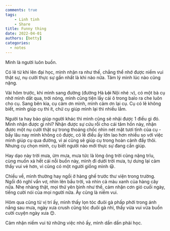 ```yaml
---
comments: true
tags:
    - Linh tinh
    - Share
title: Funny thing
date: 2022-04-01
authors: [betty]
categories:
  - notes
---
```


Mình là người luôn buồn.

Có lẽ từ khi lên đại học, mình nhận ra như thế, chẳng thể nhớ được niềm vui thật sự, nụ cười thực sự gần nhất là khi nào nữa. Tâm lý mình lúc nào cũng nặng.
<!-- more -->

Vài hôm trước, khi mình sang đường (đường Hà ~~Lội~~ Nội nhé :v), có một bà cụ nhờ mình dắt qua, trời nóng, mình cũng tiện lấy cái ô trong balo ra che luôn cho cụ. Sang bên kia, cụ cảm ơn mình, mình cảm ơn lại cụ. Cụ có lẽ không biết, mình giúp cụ thì ít, chứ cụ giúp mình lại thì nhiều lắm.

Người ta hay bảo giúp người khác thì mình cũng sẽ nhậi được 1 điều gì đó. Mình nhận được gì nhỉ? Nhận được sự cứu rỗi cho cái tâm hồn này, nhận đươc một nụ cười thật sự trong thoáng chốc nhìn nét mặt tươi tỉnh của cụ - bấy lâu nay mình không có được, có lẽ điều ấy lớn lao hơn nhiều so với việc mình giúp cụ qua đường, vì ai cũng sẽ giúp cụ trong hoàn cảnh đấy thôi. Nhưng cụ chọn mình, cụ biết người nào mới thực sự đang cần giúp.

Hay dạo này trời mưa, ừm mưa, mưa tức là lòng ông trời cũng nặng trĩu, cùng muốn xả hết cái nỗi buồn này, mình đi dưới trời mưa, tự dưng lại cảm thấy vui vẻ hơn, vì cũng có một người giống mình :smiley:.

Chiều về, mình thường hay ngồi ở hàng ghế trước thư viện trong trường. Ngồi đó nghĩ vẩn vơ, nhìn lên bầu trời, và nhìn cả màu xanh của hàng cây nữa. Nhẹ nhàng thật, mọi thứ yên bình như thế, cảm nhận cơn gió cuối ngày, tiếng cười nói của mọi người nữa. Ấy cũng là niềm vui.

Hôm qua cũng từ vị trí ấy, mình thấy lọn tóc đuôi gà phấp phới trong ánh nắng sau mưa, ngày xưa crush cũng tóc đuôi gà nhỉ, thấy vừa vui vừa buồn cười cuyện ngày xưa :blush:.

Cảm nhận niềm vui từ những việc nhỏ ấy, mình dần dần phải học.